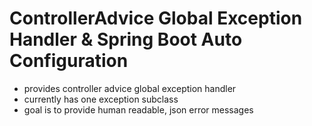 # ControllerAdvice Global Exception Handler & Spring Boot Auto Configuration

* provides controller advice global exception handler
* currently has one exception subclass
* goal is to provide human readable, json error messages